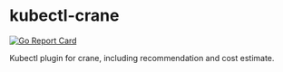 # kubectl-crane

[![Go Report Card](https://goreportcard.com/badge/github.com/gocrane/kubectl-crane)](https://goreportcard.com/report/github.com/gocrane/kubectl-crane)

Kubectl plugin for crane, including recommendation and cost estimate.
